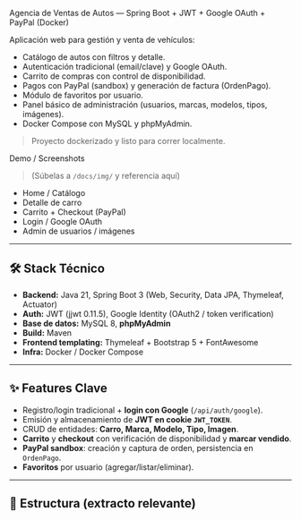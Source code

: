 Agencia de Ventas de Autos — Spring Boot + JWT + Google OAuth + PayPal (Docker)

Aplicación web para gestión y venta de vehículos:
- Catálogo de autos con filtros y detalle.
- Autenticación tradicional (email/clave) y Google OAuth.
- Carrito de compras con control de disponibilidad.
- Pagos con PayPal (sandbox) y generación de factura (OrdenPago).
- Módulo de favoritos por usuario.
- Panel básico de administración (usuarios, marcas, modelos, tipos, imágenes).
- Docker Compose con MySQL y phpMyAdmin.

> Proyecto dockerizado y listo para correr localmente.


 Demo / Screenshots
> (Súbelas a `/docs/img/` y referencia aquí)
- Home / Catálogo
- Detalle de carro
- Carrito + Checkout (PayPal)
- Login / Google OAuth
- Admin de usuarios / imágenes

---

## 🛠️ Stack Técnico
- **Backend:** Java 21, Spring Boot 3 (Web, Security, Data JPA, Thymeleaf, Actuator)
- **Auth:** JWT (jjwt 0.11.5), Google Identity (OAuth2 / token verification)
- **Base de datos:** MySQL 8, **phpMyAdmin**
- **Build:** Maven
- **Frontend templating:** Thymeleaf + Bootstrap 5 + FontAwesome
- **Infra:** Docker / Docker Compose

---

## ✨ Features Clave
- Registro/login tradicional + **login con Google** (`/api/auth/google`).
- Emisión y almacenamiento de **JWT en cookie `JWT_TOKEN`**.
- CRUD de entidades: **Carro, Marca, Modelo, Tipo, Imagen**.
- **Carrito** y **checkout** con verificación de disponibilidad y **marcar vendido**.
- **PayPal sandbox**: creación y captura de orden, persistencia en `OrdenPago`.
- **Favoritos** por usuario (agregar/listar/eliminar).

---

## 📂 Estructura (extracto relevante)
